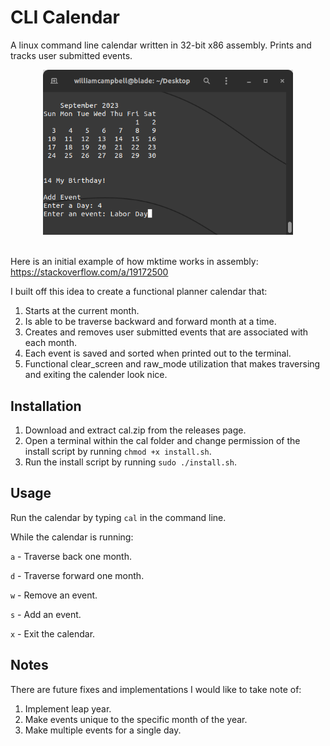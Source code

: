 # CLI Calendar
A linux command line calendar written in 32-bit x86 assembly. Prints and tracks user submitted events.

<div align="center">
  <img width="400" src="screenshot.png">
</div>&nbsp;

Here is an initial example of how mktime works in assembly: https://stackoverflow.com/a/19172500

I built off this idea to create a functional planner calendar that:

1. Starts at the current month.
2. Is able to be traverse backward and forward month at a time.
3. Creates and removes user submitted events that are associated with each month.
4. Each event is saved and sorted when printed out to the terminal.
5. Functional clear_screen and raw_mode utilization that makes traversing and exiting the calender look nice.

## Installation
1. Download and extract cal.zip from the releases page.
2. Open a terminal within the cal folder and change permission of the install script by running `chmod +x install.sh`.
3. Run the install script by running `sudo ./install.sh`.

## Usage
Run the calendar by typing `cal` in the command line.

While the calendar is running:

`a` - Traverse back one month.

`d` - Traverse forward one month.

`w` - Remove an event.

`s` - Add an event.

`x` - Exit the calendar.

## Notes
There are future fixes and implementations I would like to take note of:

1. Implement leap year.
2. Make events unique to the specific month of the year.
3. Make multiple events for a single day.
